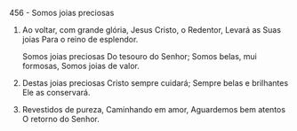 456 - Somos joias preciosas

1. Ao voltar, com grande glória,
   Jesus Cristo, o Redentor,
   Levará as Suas joias
   Para o reino de esplendor.

   Somos joias preciosas
   Do tesouro do Senhor;
   Somos belas, mui formosas,
   Somos joias de valor.

2. Destas joias preciosas
   Cristo sempre cuidará;
   Sempre belas e brilhantes
   Ele as conservará.

3. Revestidos de pureza,
   Caminhando em amor,
   Aguardemos bem atentos
   O retorno do Senhor.
